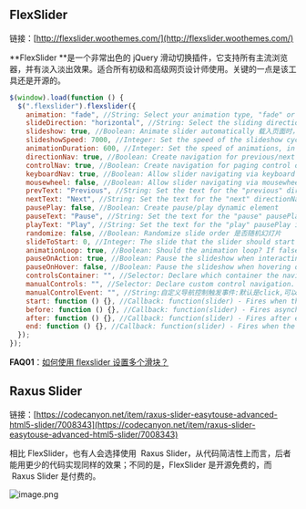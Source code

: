 ## FlexSlider

链接：[http://flexslider.woothemes.com/](http://flexslider.woothemes.com/)

**FlexSlider **是一个非常出色的 jQuery 滑动切换插件，它支持所有主流浏览器，并有淡入淡出效果。适合所有初级和高级网页设计师使用。关键的一点是该工具还是开源的。

```javascript
$(window).load(function () {
  $(".flexslider").flexslider({
    animation: "fade", //String: Select your animation type, "fade" or "slide"图片变换方式：淡入淡出或者滑动
    slideDirection: "horizontal", //String: Select the sliding direction, "horizontal" or "vertical"图片设置为滑动式时的滑动方向：左右或者上下
    slideshow: true, //Boolean: Animate slider automatically 载入页面时，是否自动播放
    slideshowSpeed: 7000, //Integer: Set the speed of the slideshow cycling, in milliseconds 自动播放速度毫秒
    animationDuration: 600, //Integer: Set the speed of animations, in milliseconds动画淡入淡出效果延时
    directionNav: true, //Boolean: Create navigation for previous/next navigation? (true/false)是否显示左右控制按钮
    controlNav: true, //Boolean: Create navigation for paging control of each clide? Note: Leave true for manualControls usage是否显示控制菜单
    keyboardNav: true, //Boolean: Allow slider navigating via keyboard left/right keys键盘左右方向键控制图片滑动
    mousewheel: false, //Boolean: Allow slider navigating via mousewheel鼠标滚轮控制制图片滑动
    prevText: "Previous", //String: Set the text for the "previous" directionNav item
    nextText: "Next", //String: Set the text for the "next" directionNav item
    pausePlay: false, //Boolean: Create pause/play dynamic element
    pauseText: "Pause", //String: Set the text for the "pause" pausePlay item
    playText: "Play", //String: Set the text for the "play" pausePlay item
    randomize: false, //Boolean: Randomize slide order 是否随机幻灯片
    slideToStart: 0, //Integer: The slide that the slider should start on. Array notation (0 = first slide)初始化第一次显示图片位置
    animationLoop: true, //Boolean: Should the animation loop? If false, directionNav will received "disable" classes at either end 是否循环滚动
    pauseOnAction: true, //Boolean: Pause the slideshow when interacting with control elements, highly recommended.
    pauseOnHover: false, //Boolean: Pause the slideshow when hovering over slider, then resume when no longer hovering
    controlsContainer: "", //Selector: Declare which container the navigation elements should be appended too. Default container is the flexSlider element. Example use would be ".flexslider-container", "#container", etc. If the given element is not found, the default action will be taken.
    manualControls: "", //Selector: Declare custom control navigation. Example would be ".flex-control-nav li" or "#tabs-nav li img", etc. The number of elements in your controlNav should match the number of slides/tabs.自定义控制导航
    manualControlEvent: "", //String:自定义导航控制触发事件:默认是click,可以设定hover
    start: function () {}, //Callback: function(slider) - Fires when the slider loads the first slide
    before: function () {}, //Callback: function(slider) - Fires asynchronously with each slider animation
    after: function () {}, //Callback: function(slider) - Fires after each slider animation completes
    end: function () {}, //Callback: function(slider) - Fires when the slider reaches the last slide (asynchronous)
  });
});
```

**FAQ01**：[如何使用 flexslider 设置多个滑块？](http://cn.voidcc.com/question/p-pumryoaf-hm.html)

## Raxus Slider

链接：[https://codecanyon.net/item/raxus-slider-easytouse-advanced-html5-slider/7008343](https://codecanyon.net/item/raxus-slider-easytouse-advanced-html5-slider/7008343)

相比 FlexSlider，也有人会选择使用  Raxus Slider，从代码简洁性上而言，后者能用更少的代码实现同样的效果；不同的是，FlexSlider 是开源免费的，而  Raxus Slider 是付费的。

![image.png](https://shub-1251708715.cos.ap-guangzhou.myqcloud.com/elog-cookbook-img/FlZgZ8YL5Q8BHfoWv8m1HUoUy8de.png)
